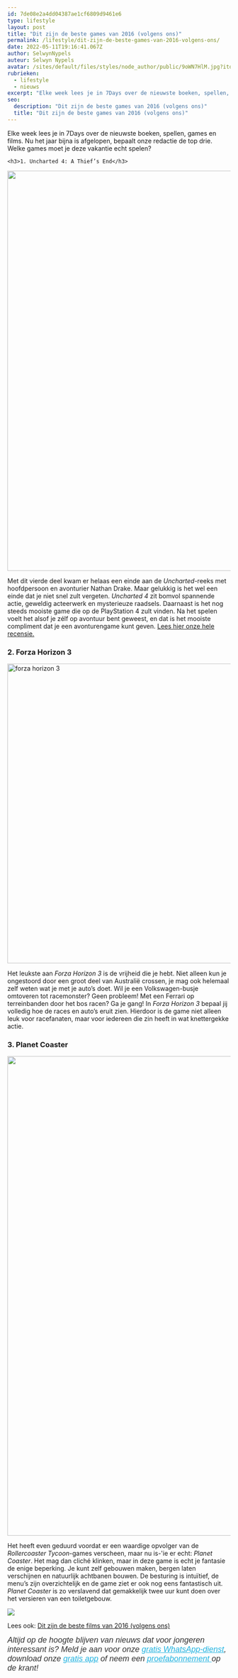 ```yaml
---
id: 7de08e2a4dd04387ae1cf6809d9461e6
type: lifestyle
layout: post
title: "Dit zijn de beste games van 2016 (volgens ons)"
permalink: /lifestyle/dit-zijn-de-beste-games-van-2016-volgens-ons/
date: 2022-05-11T19:16:41.067Z
author: SelwynNypels
auteur: Selwyn Nypels
avatar: /sites/default/files/styles/node_author/public/9oWN7HlM.jpg?itok=-wRWzcO-
rubrieken:
  - lifestyle
  - nieuws
excerpt: "Elke week lees je in 7Days over de nieuwste boeken, spellen, games en films. Nu het jaar bijna is afgelopen, bepaalt onze redactie de top drie. Welke games moet je deze vakantie echt spelen?  "
seo:
  description: "Dit zijn de beste games van 2016 (volgens ons)"
  title: "Dit zijn de beste games van 2016 (volgens ons)"
---
```

Elke week lees je in 7Days over de nieuwste boeken, spellen, games en films. Nu het jaar bijna is afgelopen, bepaalt onze redactie de top drie. Welke games moet je deze vakantie echt spelen?  

    <h3>1. Uncharted 4: A Thief’s End</h3>
<p><div class="media media-element-container media-default"><div id="file-18849" class="file file-image file-image-png">

        
  
  <div class="content">
    <img height="901" width="1601" class="media-element file-default" src="/sites/default/files/2015_11_28_U4_MP_BETA_14.png" alt="">  </div>

  
</div>
</div>
<p>Met dit vierde deel kwam er helaas een einde aan de <em>Uncharted</em>-reeks met hoofdpersoon en avonturier Nathan Drake. Maar gelukkig is het wel een einde dat je niet snel zult vergeten. <em>Uncharted 4</em> zit bomvol spannende actie, geweldig acteerwerk en mysterieuze raadsels. Daarnaast is het nog steeds mooiste game die op de PlayStation 4 zult vinden. Na het spelen voelt het alsof je zélf op avontuur bent geweest, en dat is het mooiste compliment dat je een avonturengame kunt geven. <a href="/recensies/game/spetterend-afscheid-van-avonturier-nathan-drake">Lees hier onze hele recensie.</a></p>
<h3>2. Forza Horizon 3</h3>
<p><div class="media media-element-container media-default"><div id="file-413519" class="file file-image file-image-jpeg">

        
  
  <div class="content">
    <img alt="forza horizon 3" title="Beeld: Microsoft" height="675" width="1200" class="media-element file-default" src="/sites/default/files/forza-horizon-3-cars.jpg">  </div>

  
</div>
</div>
<p>Het leukste aan<em> Forza Horizon 3</em> is de vrijheid die je hebt. Niet alleen kun je ongestoord door een groot deel van Australië crossen, je mag ook helemaal zelf weten wat je met je auto’s doet. Wil je een Volkswagen-busje omtoveren tot racemonster? Geen probleem! Met een Ferrari op terreinbanden door het bos racen? Ga je gang! In<em> Forza Horizon 3</em> bepaal jij volledig hoe de races en auto’s eruit zien. Hierdoor is de game niet alleen leuk voor racefanaten, maar voor iedereen die zin heeft in wat knettergekke actie. </p>
<h3>3. Planet Coaster</h3>
<p><div class="media media-element-container media-default"><div id="file-15860" class="file file-image file-image-jpeg">

        
  
  <div class="content">
    <img height="1080" width="1920" class="media-element file-default" src="/sites/default/files/planet-coaster_0.jpg" alt="">  </div>

  
</div>
</div>
<p>Het heeft even geduurd voordat er een waardige opvolger van de <em>Rollercoaster Tycoon</em>-games verscheen, maar nu is-'ie er echt: <em>Planet Coaster</em>. Het mag dan cliché klinken, maar in deze game is echt je fantasie de enige beperking. Je kunt zelf gebouwen maken, bergen laten verschijnen en natuurlijk achtbanen bouwen. De besturing is intuïtief, de menu’s zijn overzichtelijk en de game ziet er ook nog eens fantastisch uit. <em>Planet Coaster</em> is zo verslavend dat gemakkelijk twee uur kunt doen over het versieren van een toiletgebouw.</p>
<div class="kader">
<p><img class="kaderafbeelding" src="/sites/default/files/ff.png"></p>
<p>Lees ook: <a href="/lifestyle/dit-zijn-de-beste-films-van-2016-volgens-ons">Dit zijn de beste films van 2016 (volgens ons)</a></p>
</div>
<p><em style="box-sizing: inherit; color: rgb(51, 51, 51); font-family: &quot;PT Sans&quot;, sans-serif; font-size: 18px;">Altijd op de hoogte blijven van nieuws dat voor jongeren interessant is? Meld je aan voor onze </em><a href="/whatsapp" style="color: rgb(34, 179, 224); box-sizing: inherit; transition: color 0.3s ease; font-family: &quot;PT Sans&quot;, sans-serif; font-size: 18px;"><em style="box-sizing: inherit;">gratis WhatsApp-dienst</em></a><em style="box-sizing: inherit; color: rgb(51, 51, 51); font-family: &quot;PT Sans&quot;, sans-serif; font-size: 18px;">, download onze </em><a href="/app" style="color: rgb(34, 179, 224); box-sizing: inherit; transition: color 0.3s ease; font-family: &quot;PT Sans&quot;, sans-serif; font-size: 18px;"><em style="box-sizing: inherit;">gratis app</em></a><em style="box-sizing: inherit; color: rgb(51, 51, 51); font-family: &quot;PT Sans&quot;, sans-serif; font-size: 18px;"> of neem een </em><a href="https://abonneren.sevendays.nl/abonneren/abonnementen/ae/artikel" style="color: rgb(34, 179, 224); box-sizing: inherit; transition: color 0.3s ease; font-family: &quot;PT Sans&quot;, sans-serif; font-size: 18px;"><em style="box-sizing: inherit;">proefabonnement </em></a><em style="box-sizing: inherit; color: rgb(51, 51, 51); font-family: &quot;PT Sans&quot;, sans-serif; font-size: 18px;">op de krant!</em></p>
  
